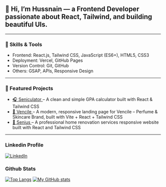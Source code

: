  ## 👋 Hi, I’m Hussnain — a Frontend Developer passionate about React, Tailwind, and building beautiful UIs.
 ---
 ### 🚀 Skills & Tools
- Frontend: React.js, Tailwind CSS, JavaScript (ES6+), HTML5, CSS3
- Deployment: Vercel, GitHub Pages
- Version Control: Git, GitHub
- Others: GSAP, APIs, Responsive Design  
---
### 📌 Featured Projects
- [🎧 Seniculator ](https://github.com/hussnain-uet-87/Seniculator) – A clean and simple GPA calculator built with React & Tailwind CSS
- [🍔 Vencile ](https://github.com/hussnain-uet-87/Vencile) – A modern, responsive landing page for Vencile – Perfume & Skincare Brand, built with Vite + React + Tailwind CSS
- [🍔 Senius ](https://github.com/hussnain-uet-87/senius-renovation-site) – A professional home renovation services responsive website built with React and Tailwind CSS
---
### Linkedin Profile
 [![LinkedIn](https://img.shields.io/badge/LinkedIn-0A66C2?style=for-the-badge&logo=linkedin&logoColor=white)](https://www.linkedin.com/in/hafiz-husnain-arif-00820a365)
### Github Stats
[![Top Langs](https://github-readme-stats.vercel.app/api/top-langs/?username=hussnain-uet-87&layout=compact&theme=tokyonight)](https://github.com/hussnain-uet-87)
[![My GitHub stats](https://github-readme-stats.vercel.app/api?username=hussnain-uet-87&show_icons=true&theme=tokyonight)](https://github.com/hussnain-uet-87)
